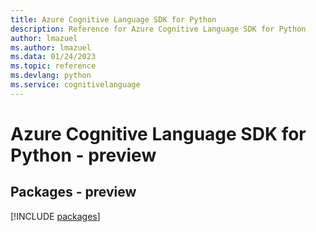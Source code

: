 ```yaml
---
title: Azure Cognitive Language SDK for Python
description: Reference for Azure Cognitive Language SDK for Python
author: lmazuel
ms.author: lmazuel
ms.data: 01/24/2023
ms.topic: reference
ms.devlang: python
ms.service: cognitivelanguage
---
```

# Azure Cognitive Language SDK for Python - preview
## Packages - preview
[!INCLUDE [packages](cognitive-language-index.md)]